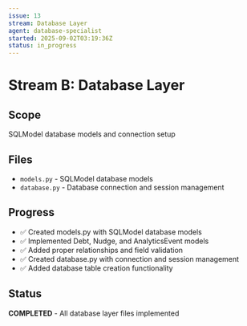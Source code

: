 ```yaml
---
issue: 13
stream: Database Layer
agent: database-specialist
started: 2025-09-02T03:19:36Z
status: in_progress
---
```


# Stream B: Database Layer

## Scope
SQLModel database models and connection setup

## Files
- `models.py` - SQLModel database models
- `database.py` - Database connection and session management

## Progress
- ✅ Created models.py with SQLModel database models
- ✅ Implemented Debt, Nudge, and AnalyticsEvent models
- ✅ Added proper relationships and field validation
- ✅ Created database.py with connection and session management
- ✅ Added database table creation functionality

## Status
**COMPLETED** - All database layer files implemented
